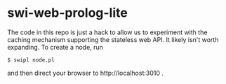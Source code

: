 # swi-web-prolog-lite

The code in this repo is just a hack to allow us to experiment with the caching mechanism supporting the stateless web API. It likely isn't worth expanding. To create a node, run

```
$ swipl node.pl
```

and then direct your browser to http://localhost:3010 .
